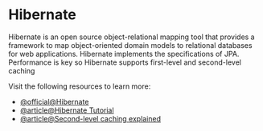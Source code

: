 # Hibernate

Hibernate is an open source object-relational mapping tool that provides a framework to map object-oriented domain models to relational databases for web applications. Hibernate implements the specifications of JPA. Performance is key so Hibernate supports first-level and second-level caching

Visit the following resources to learn more:

- [@official@Hibernate](https://hibernate.org/)
- [@article@Hibernate Tutorial](https://www.tpointtech.com/hibernate-tutorial)
- [@article@Second-level caching explained](https://hazelcast.com/glossary/hibernate-second-level-cache/)
